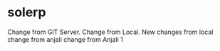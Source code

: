 # solerp
Change from GIT Server.
Change from Local.
New changes from local
change from anjali
change from Anjali 1
